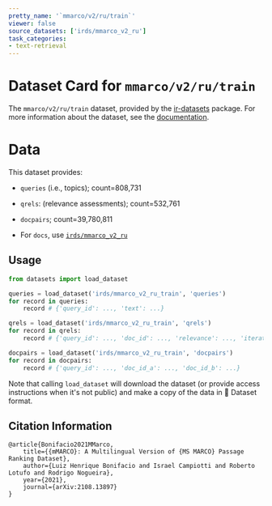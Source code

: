 ```yaml
---
pretty_name: '`mmarco/v2/ru/train`'
viewer: false
source_datasets: ['irds/mmarco_v2_ru']
task_categories:
- text-retrieval
---
```


# Dataset Card for `mmarco/v2/ru/train`

The `mmarco/v2/ru/train` dataset, provided by the [ir-datasets](https://ir-datasets.com/) package.
For more information about the dataset, see the [documentation](https://ir-datasets.com/mmarco#mmarco/v2/ru/train).

# Data

This dataset provides:
 - `queries` (i.e., topics); count=808,731
 - `qrels`: (relevance assessments); count=532,761
 - `docpairs`; count=39,780,811

 - For `docs`, use [`irds/mmarco_v2_ru`](https://huggingface.co/datasets/irds/mmarco_v2_ru)

## Usage

```python
from datasets import load_dataset

queries = load_dataset('irds/mmarco_v2_ru_train', 'queries')
for record in queries:
    record # {'query_id': ..., 'text': ...}

qrels = load_dataset('irds/mmarco_v2_ru_train', 'qrels')
for record in qrels:
    record # {'query_id': ..., 'doc_id': ..., 'relevance': ..., 'iteration': ...}

docpairs = load_dataset('irds/mmarco_v2_ru_train', 'docpairs')
for record in docpairs:
    record # {'query_id': ..., 'doc_id_a': ..., 'doc_id_b': ...}

```

Note that calling `load_dataset` will download the dataset (or provide access instructions when it's not public) and make a copy of the
data in 🤗 Dataset format.

## Citation Information

```
@article{Bonifacio2021MMarco,
    title={{mMARCO}: A Multilingual Version of {MS MARCO} Passage Ranking Dataset},
    author={Luiz Henrique Bonifacio and Israel Campiotti and Roberto Lotufo and Rodrigo Nogueira},
    year={2021},
    journal={arXiv:2108.13897}
}
```
